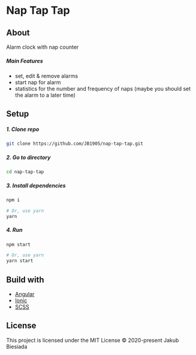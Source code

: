 # Nap Tap Tap

## About

Alarm clock with nap counter

##### Main Features

- set, edit & remove alarms
- start nap for alarm
- statistics for the number and frequency of naps (maybe you should set the alarm to a later time)

## Setup

##### 1. Clone repo

```sh
git clone https://github.com/JB1905/nap-tap-tap.git
```

##### 2. Go to directory

```sh
cd nap-tap-tap
```

##### 3. Install dependencies

```sh
npm i

# Or, use yarn
yarn
```

##### 4. Run

```sh
npm start

# Or, use yarn
yarn start
```

## Build with

- [Angular](https://angular.io/)
- [Ionic](https://ionicframework.com/)
- [SCSS](https://sass-lang.com/)

## License

This project is licensed under the MIT License © 2020-present Jakub Biesiada
